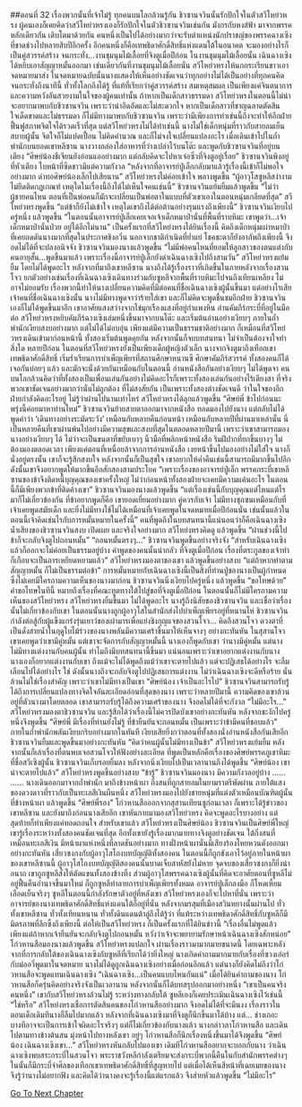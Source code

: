 ##ตอนที่ 32 เรื่องพวกนั้นที่เจ้าไม่รู้
ทุกคนบนโลกล้วนรู้กัน ชิวซานจวินนั้นรักปักใจในตัวสวีโหย่วหรง ผู้คนเองก็เคยคิดว่าสวีโหย่วหรงเองก็รักปักใจในตัวชิวซานจวินเช่นกัน มังกรกับหงส์ฟ้า มาจากพรรคหลักเดียวกัน เติบโตมาด้วยกัน คนหนึ่งเป็นไปได้อย่างมากว่าจะรับตำแหน่งนักปราชญ์ของพรรคฉางเซิงที่ขาดช่วงไปหลายสิบปีอีกครั้ง อีกคนหนึ่งก็คือเทพธิดาศักดิ์สิทธิ์แห่งแดนใต้ในอนาคต จะมองอย่างไรก็เป็นคู่สวรรค์สร้าง
จนกระทั่ง...งานชุมนุมไม้เลื้อยที่จิงตูเมื่อปีก่อน
ในงานชุมนุมไม้เลื้อยนั้น เฉินฉางเซิงได้หยิบเอาสัญญาหมั้นออกมา เช่นเดียวกันที่งานชุมนุมไม้เลื้อยนั่น สวีโหย่วหรงให้นกกระเรียนขาวเอาจดหมายมาส่ง ในจดหมายฉบับนั้นนางแสดงให้เห็นอย่างชัดเจนว่าทุกอย่างไม่ได้เป็นอย่างที่ทุกคนคิด จนกระทั่งถึงนาทีนี้ ทั่วทั้งโลกถึงได้รู้ ที่แท้ที่เรียกว่าคู่สวรรค์สร้าง สมเหตุสมผล เป็นเพียงแค่จินตนาการและความหวังอันสวยงามในใจของผู้คนเท่านั้น
ถ้าหากเป็นเด็กสาวธรรมดา สวีโหย่วหรงในตอนนี้ไม่น่าจะอยากมาพบกับชิวซานจวิน เพราะว่าน่าอึดอัดและไม่สะดวกใจ หากเป็นเด็กสาวที่ชาญฉลาดตัดสินใจเด็ดขาดและไม่ธรรมดา ก็ไม่มีทางมาพบกับชิวซานจวิน เพราะว่ามีเพียงการทำเช่นนี้ถึงจะทำให้อีกฝ่ายฟื้นฟูสภาพจิตใจได้รวดเร็วที่สุด
แต่สวีโหย่วหรงไม่ได้ทำเช่นนี้ นางไม่ใช่เด็กหนุ่มที่ราวกับสายลมเย็นสบายผู้นั้น จิตใจก็ไม่แปดเปื้อน ไม่คิดคำนวณ และก็ไม่จงใจเปลี่ยนแปลงอะไร เมื่อเดินเข้าไปในถ้ำพำนักบนยอดเขาหลีซาน นางวางกล่องใส่อาหารที่ว่างเปล่าไว้บนโต๊ะ และพูดกับชิวซานจวินที่อยู่บนเตียง “ศิษย์น้องชีเจียนยังอ่อนแออย่างมาก แต่กลับคิดจะไปหาเจ๋อซิ่วที่จิงตูอยู่เรื่อย”
ชิวซานจวินพิงอยู่ที่หัวเตียง ใบหน้าที่ซีดขาวมีแต่ความกังวล “หลังจากที่อาจารย์ปู่เล็กกลับมาแล้วรู้เรื่องนี้เข้าก็ไม่พอใจอย่างมาก ด่าทอศิษย์น้องเล็กไปเสียนาน”
สวีโหย่วหรงไม่ค่อยเข้าใจ พลางพูดขึ้น “ผู้อาวุโสซูหลีสง่างามไม่ยึดติดกฎเกณฑ์ เหตุใดในเรื่องนี้ถึงได้ไม่เห็นใจคนเช่นนี้”
ชิวซานจวินแย้มยิ้มแล้วพูดขึ้น “ไม่ว่าผู้ชายคนไหน ตอนที่เป็นพ่อคนก็มักจะเปลี่ยนเป็นพ่อตาในแบบที่ตัวเขาเองในตอนหนุ่มเกลียดที่สุด”
สวีโหย่วหรงพูดขึ้น “แต่ข้าก็ยังไม่เข้าใจ เหตุใดเขาถึงได้ต่อต้านอย่างรุนแรงถึงเพียงนี้”
ชิวซานจวินเงียบไปครู่หนึ่ง แล้วพูดขึ้น “ในตอนนั้นอาจารย์ปู่เล็กเคยเจอเจ้าเด็กหมาป่านั่นที่พื้นที่ราบหิมะ เขาพูดว่า...เจ้าเด็กหมาป่านั่นป่วย อยู่ได้อีกไม่นาน”
เป็นครั้งแรกที่สวีโหย่งหรงได้ยินเรื่องนี้ คิดถึงเด็กหนุ่มเผ่าหมาป่าที่เคยกดดันนางมากที่สุดในประกาศชิงอวิ๋น นอกจากชาติกำเนิดที่ย่ำแย่ โชคชะตาก็ยังอาภัพถึงเพียงนี้ จึงอดไม่ได้ที่จะปลงอนิจจัง
ชิวซานจวินมองนางแล้วพูดขึ้น “ไม่มีพ่อคนไหนที่ยอมให้ลูกสาวของตนแต่งกับคนอายุสั้น...พูดขึ้นมาแล้ว เพราะเรื่องนี้อาจารย์ปู่เล็กยังด่าเฉินฉางเซิงไปถึงสามวัน”
สวีโหย่วหรงแย้มยิ้ม โดยไม่ได้พูดอะไร หลังจากที่มาถึงเขาหลีซาน นางถึงได้รู้เรื่องราวที่เกิดขึ้นในภายหลังจากเรื่องสวนโจว ยกตัวอย่างเช่นเรื่องที่เฉินฉางเซิงเดินทางร่วมกับซูหลีจากพื้นที่ราบหิมะไปจนถึงเทียนเหลียง ไม่อาจไม่ยอมรับ เรื่องพวกนี้ทำให้นางเปลี่ยนความคิดที่มีต่อคนที่ชื่อเฉินฉางเซิงผู้นั้นขึ้นมา แต่อย่างไรเสียเจ้าคนที่ชื่อเฉินฉางเซิงนั้น นางไม่มีทางพูดจาว่าร้ายใส่เขา และก็ไม่คิดจะพูดชื่นชมอีกฝ่าย
ชิวซานจวินเองก็ไม่ได้พูดขึ้นมาอีก เขาอาศัยแสงสว่างจากไข่มุกเรืองแสงที่อยู่กำแพงหิน อ่านคัมภีร์กระบี่ที่อยู่ในมือต่อ
สวีโหย่วหรงหยิบคัมภีร์ฉางเซิงเล่มหนึ่งขึ้นมาจากบนโต๊ะ และเริ่มต้นอ่านอย่างเงียบๆ
ภายในถ้ำพำนักเงียบสงบอย่างมาก แต่ไม่ได้ไม่อบอุ่น เพียงแต่มีความเป็นธรรมชาติอย่างมาก ก็เหมือนที่สวีโหย่วหรงเดินเข้ามาก่อนหน้านี้ ทั้งสองเริ่มต้นพูดคุยกัน หลังจากนั้นก็จบบทสนทนา ไม่จำเป็นต้องจงใจทำสิ่งใด
หลายปีก่อน ในตอนที่สวีโหย่วหรงยังเป็นเพียงเด็กผู้หญิงตัวเล็ก นางจากจิงตูมาถึงเทือกเขาเทพธิดาศักดิ์สิทธิ์ เริ่มร่ำเรียนการบำเพ็ญเพียรที่สถานศึกษาหนานซี ศึกษาคัมภีร์สวรรค์ ทั้งสองคนก็ได้เจอกันบ่อยๆ แล้ว และมักจะนั่งด้วยกันเหมือนกับในตอนนี้ อ่านหนังสือกันอย่างเงียบๆ ไม่ได้พูดจา
คนบนโลกล้วนคิดว่าที่ทั้งสองเป็นเพื่อนเล่นกันอย่างไม่คิดอะไรก็เพราะทั้งสองเล่นกันอย่างไร้เดียงสา ที่จริงพวกเขาชัดเจนอย่างมากว่านั่นไม่ถูกต้อง ที่ไม่สงสัยกัน เป็นเพราะทั้งสองต่างชัดเจนดี ว่าในใจของอีกฝ่ายกำลังคิดอะไรอยู่
ไม่รู้ว่าผ่านไปนานเท่าไหร่ สวีโหย่วหรงได้ลุกแล้วพูดขึ้น “ศิษย์พี่ ข้าไปก่อนนะ พรุ่งนี้ค่อยมาหาท่านใหม่”
ชิวซานจวินย้ายสายตาออกมาจากหนังสือ ทอดมองไปยังนาง แต่กลับไม่ได้พูดคำว่า ‘เดินทางอย่างระมัดระวัง’ เหมือนกับหลายคืนก่อนหน้า เหมือนกับหลายปีที่ผ่านมาเหล่านั้น
นี่เป็นหลายคืนที่เขาผ่านพ้นไปอย่างมีความสุขและสงบที่สุดในตลอดหลายปีมานี้
เพราะว่าเขาสามารถมองนางอย่างเงียบๆ ได้ ไม่ว่าจะเป็นขนตาที่ขยับเบาๆ นิ้วมือที่พลิกหน้าหนังสือ ริมฝีปากที่ยกขึ้นบางๆ
ไม่ต้องมองตลอดเวลา เพียงแค่ตอนที่เหนื่อยล้าจากการอ่านหนังสือ เงยหน้าขึ้นไปมองอย่างไม่ใส่ใจ นางก็นั่งอยู่ตรงนั้น เขาก็จะรู้สึกสงบใจ หลังจากนั้นก็เป็นสุขใจ
เขาอยากให้ค่ำคืนเช่นนี้สามารถมีมากขึ้นไปอีก ดังนั้นเขาจึงอยากพูดให้มากขึ้นอีกสักสองสามประโยค
“เพราะเรื่องของอาจารย์ปู่เล็ก พรรคกระบี่เขาหลีซานของข้าจึงติดหนี้บุญคุณของเขาครั้งใหญ่ ไม่ว่าก่อนหน้าทั้งสองฝ่ายจะเคยมีความแค้นอะไร ในตอนนี้ก็มีเพียงพวกข้าที่ติดค้างเขา” ชิวซานจวินมองนางแล้วพูดขึ้น “แต่เรื่องเช่นนี้กับบุญคุณแต่ไหนแต่ไรมาก็ไม่เกี่ยวข้องกัน ที่ข้าอยากพูดก็คือ เขายอดเยี่ยมอย่างมาก คู่ควรกับเจ้า ไม่มีทางซุกซนเหมือนกับที่เจ้าเคยพูดสมัยเด็ก และยิ่งไม่มีทางใช้ไม่ได้เหมือนที่เจ้าเคยพูดในจดหมายเมื่อปีก่อนนั่น เช่นนั้นแล้วในตอนนี้เจ้าคิดเช่นไรกับการหมั้นหมายในครั้งนี้”
คนที่พูดถึงในบทสนทนานี้แน่นอนว่าก็คือเฉินฉางเซิง
น้ำเสียงของชิวซานจวินสงบ เปิดเผย และจริงใจอย่างมาก
สวีโหย่งหรงคิดดู แล้วพูดขึ้น “ผ่านช่วงนี้ไป ข้าก็จะกลับจิงตูไปถอนหมั้น”
“ถอนหมั้นตรงๆ...” ชิวซานจวินพูดขึ้นอย่างจริงจัง “สำหรับเฉินฉางเซิงแล้วก็ออกจะไม่ค่อยเป็นธรรมอยู่บ้าง คำพูดของคนนั้นน่ากลัว ที่จิงตูเมื่อปีก่อน เรื่องที่ตระกูลของเจ้าทำก็เกือบจะเป็นการเหยียดหยามแล้ว”
สวีโหย่วหรงมองตาของเขา แล้วพูดขึ้นอย่างสงบ “แต่ถ้าหากทำตามสัญญาหมั้น ก็ไม่เป็นธรรมต่อข้า”
การหมั้นหมายกับเฉินฉางเซิงนี้เป็นสิ่งที่ท่านปู่ของนางเป็นผู้กำหนด ซึ่งไม่เคยมีใครถามความเห็นของนางมาก่อน
ชิวซานจวินนิ่งเงียบไปครู่หนึ่ง แล้วพูดขึ้น “ขอโทษด้วย”
คำขอโทษในทีนี้ หมายถึงเรื่องที่คณะทูตทางใต้ไปสู่ขอที่จิงตูเมื่อปีก่อน ในตอนนั้นก็ไม่มีใครถามความเห็นของสวีโหย่วหรง
สวีโหย่วหรงยิ้มขึ้นมา ไม่ได้พูดอะไร นางรู้ถึงนิสัยของชิวซานจวิน และเชื่อว่าเรื่องนั้นไม่เกี่ยวข้องกับเขา ในตอนนั้นนางถูกผู้อาวุโสในสำนักส่งไปบำเพ็ญเพียรอยู่ที่หนานไห่ ชิวซานจวินกำลังต่อสู้กับผู้แข็งแกร่งรุ่นเยาว์ของเผ่ามารเพื่อแย่งชิงกุญแจของสวนโจว...
คิดถึงสวนโจว ดวงตาที่เป็นดั่งสายน้ำในฤดูใบไม้ร่วงของนางพลันมีความเศร้าขึ้นมาให้เห็นจางๆ อย่างกะทันหัน
ในสุสานโจว เขาเคยพูดว่าเขามีคู่หมั้น แต่เขาจะจัดการกับสัญญาหมั้นนี้
นางเองก็พูดกับเขา ว่านางมีคู่หมั้น แต่นางไม่มีทางแต่งงานกับคนผู้นั้น
ทำไมถึงมีบทสนทนานี้ขึ้นมา แน่นอนเพราะว่าเขาอยากแต่งงานกับนาง นางเองก็อยากแต่งงานกับเขา ถึงแม้จะไม่ได้พูดถึงแม้ว่าเขาจะตายไปแล้ว แต่จะปฏิเสธได้อย่างไร จะลืมเลือนไปได้อย่างไร
ใช่ ดังนั้นนางถึงจะกลับจิงตูไปปฏิเสธการแต่งงาน ไม่ว่าเฉินฉางเซิงจะดีหรือร้าย นั่นล้วนไม่ใช่เรื่องสำคัญ เพราะว่าเขาไม่มีทางเป็นเขา
“ศิษย์น้อง เจ้าเป็นอะไรไป”
ชิวซานจวินสามารถรับรู้ได้ถึงการเปลี่ยนแปลงทางจิตใจอันละเอียดอ่อนที่สุดของนาง เพราะว่าหลายปีมานี้ ความคิดของเขาล้วนอยู่ที่ตัวนางมาโดยตลอด เขาสามารถรับรู้ได้ถึงความเศร้าของนาง จึงอดไม่ได้ที่จะกังวล
“ไม่มีอะไร...” สวีโหย่วหรงมองตาชิวซานจวิน และรู้สึกได้ว่าเรื่องนี้ไม่ควรปิดบังเขาอย่างกะทันหัน หลังจากชะงักไปครู่หนึ่งจึงพูดขึ้น “ศิษย์พี่ มีเรื่องที่ท่านยังไม่รู้ ที่ข้ายืนยันจะถอนหมั้น เป็นเพราะว่าข้ามีคนที่ชอบแล้ว”
ภายในถ้ำพำนักพลันเงียบกริบอย่างมากในทันที เงียบเสียยิ่งกว่าตอนที่ทั้งสองนั่งอ่านหนังสือกันเสียอีก
ชิวซานจวินยิ้มและพูดขึ้นมาอย่างกะทันหัน “คิดว่าคนผู้นั้นไม่มีทางเป็นข้า”
สวีโหย่วหรงแย้มยิ้ม หลังจากนั้นก็เล่าเรื่องที่ตนพบเจอสวนโจวให้ฟังอย่างละเอียด ที่พูดเป็นหลักคือเรื่องของศิษย์พรรคภูเขาหิมะที่ชื่อสวีเซิงผู้นั้น
ชิวซานจวินเก็บรอยยิ้มลง หลังจากนิ่งเงียบไปเป็นเวลานานถึงได้พูดขึ้น “ศิษย์น้อง เขาน่าจะตายไปแล้ว”
สวีโหย่วหรงพูดขึ้นอย่างสงบ “ข้ารู้”
ชิวซานจวินมองนาง มีความกังวลอยู่บ้าง
......
......
นางเดินออกมาจากถ้ำพำนัก มาถึงข้างหน้าผา กิ่งสนที่ถูกสายลมในยามราตรีพัดผ่าน ภายใต้แสงของดวงดาวที่ราวกับเป็นทะเลสีเงินผืนหนึ่ง
สวีโหย่วหรงมองไปยังชายหนุ่มที่แต่งตัวเหมือนบัณฑิตผู้นั้นที่ข้างหน้าผา แล้วพูดขึ้น “ศิษย์พี่รอง”
โก่วหานสือออกจากสุสานเทียนซูก่อนเวลา ก็เพราะได้รู้ข่าวของเขาหลีซาน และยังมาถึงก่อนนางเสียอีก
เขาหันกายมามองสวีโหย่วหรง คิดจะพูดอะไรบางอย่าง แต่สุดท้ายก็ทำเพียงแค่ทอดถอนใจ
สำหรับเขาแล้ว สวีโหย่วหรงเป็นศิษย์น้อง ชิวซานจวินเป็นศิษย์พี่ใหญ่ เขารู้เรื่องระหว่างทั้งสองคนชัดเจนที่สุด อีกทั้งเขายังรู้เรื่องมากมายทางจิงตูอย่างชัดเจน
ใต้กิ่งสนที่เหมือนทะเลสีเงิน มีหน้าผาแห่งหนึ่งที่ลาดชันอย่างมาก ทางฝั่งหน้าผานั่นมีเสียงร้องโหยหวนดังออกมาอย่างกะทันหัน
เสี่ยวซงกงกับผู้อาวุโสโถงบทบัญญัติทั้งสองคน ในตอนนี้ก็ถูกขังเอาไว้อยู่ภายในหน้าผาของเขาหลีซานนี้ ผู้อาวุโสโถงบทบัญญัติสองคนนั้นบาดเจ็บสาหัสยังไม่หาย จุดจบของเสี่ยวซงกงก็ยิ่งน่าอนาถ เขาถูกซูหลีสั่งให้ตัดแขนทั้งสองข้างทิ้ง
ส่วนผู้อาวุโสพรรคฉางเซิงผู้นั้นที่คิดจะอาศัยตอนที่ซูหลีไม่อยู่ฟื้นคืนอำนาจขึ้นมาใหม่ ก็ถูกซูหลีทำลายการบำเพ็ญเพียรทั้งหมด อาจารย์ปู่เล็กลงมือ ก็โหดเหี้ยมเลือดเย็นจริงๆ
ซูหลีในตอนนี้กำลังรักษาตัวอยู่ที่หลังเขา สวีโหย่วหรงเองก็จะไปหาที่นั่น เพราะว่าอาจารย์ของนางเทพธิดาศักดิ์สิทธิ์แห่งแดนใต้ก็อยู่ที่นั่น หลังจากมรสุมที่เมืองสวินหยางนั้นผ่านไป ทั่วทั้งเขาหลีซาน ทั่วทั้งเทียนหนาน ทั่วทั้งดินแดนต้าลู่ถึงได้รู้ว่า ที่แท้ระหว่างเทพธิดาศักดิ์สิทธิ์กับซูหลีก็มีมิตรภาพที่ลึกซึ้งถึงเพียงนี้ ต่อให้เป็นสวีโหย่วหรง ก็เป็นครั้งแรกที่ได้ยินข่าวนี้
“เรื่องอื่นไม่พูดแล้ว เพียงแต่ถ้าหากเจ้ายืนยันจะกลับจิงตูไปถอนหมั้น หวังว่าเจ้าจะพยายามรักษาหน้าเฉินฉางเซิงสักหน่อย” โก่วหานสือมองนางแล้วพูดขึ้น
สวีโหย่วหรงแปลกใจ ผ่านเรื่องราวมามากมายขนาดนี้ โดยเฉพาะหลังจากที่การกลับใต้ของเฉินฉางเซิงกับซูหลีที่เรียกได้ว่ายิ่งใหญ่ นางเกิดคำถามมากมายกับเรื่องที่ซวงเอ๋อร์กับม่ออวี่พูดมาในจดหมาย นางไม่ได้ดูถูกเฉินฉางเซิงอย่างเมื่อก่อนอีกแล้ว แต่นางก็ยังคิดไม่ถึงว่าโก่วหานสือจะพูดแทนเฉินฉางเซิง
“เฉินฉางเซิง...เป็นคนแบบไหนกันแน่”
เมื่อได้ยินคำถามของนาง โก่วหานสือก็ครุ่นคิดอย่างจริงจังเป็นเวลานาน หลังจากนั้นก็ได้บทสรุปออกมาอย่างหนึ่ง “เขาเป็นคนจริงคนหนึ่ง”
เขากับสวีโหย่วหรงล้วนไม่รู้ ระหว่างทางกลับใต้ ซูหลีเองก็เคยประเมินเฉินฉางเซิงไว้เช่นนี้
“ใช่หรือ”
สวีโหย่งหรงเชื่อการตัดสินคนของโก่วหานสืออย่างมาก จึงอดไม่ได้ที่จะมึนงง เรื่องราวในตอนเด็กเดิมทีนางก็ลืมไปมากแล้ว หลังจากที่เฉินฉางเซิงมาที่จิงตูก็นึกขึ้นมาได้บ้าง แต่...
ช่างเถอะ บางทีอาจจะเป็นการเข้าใจผิดอะไรจริงๆ แต่ก็ไม่เกี่ยวข้องกับนางแล้ว
นางกล่าวลาโก่วหานสือ และเดินไปตามทางข้างต้นสน มุ่งหน้าไปทางหลังเขา
อยู่ๆ โก่วหานสือก็นึกเรื่องหนึ่งขึ้นมาได้จึงพูดขึ้น “ศิษย์น้อง เฉินฉางเซิงเขา...”
สวีโหย่วหรงหันกลับไปมองเขา
เดิมทีโก่วหานสืออยากจะบอกกับนาง ว่าเฉินฉางเซิงพบสระกระบี่ในสวนโจว พระราชวังหลีกำลังเตรียมจะส่งกระบี่พวกนี้คืนในกับสำนักพรรคต่างๆ ในนั้นก็มีกระบี่จำศีลของเทือกเขาเทพธิดาศักดิ์สิทธิ์ที่สูญหายไป แต่เมื่อได้เห็นสีหน้าที่เฉยเมยของนาง จึงรู้ว่านางไม่อยากฟัง และคิดได้ว่านางคงจะรู้เรื่องนี้แต่แรกแล้ว จึงส่ายหัวแล้วพูดขึ้น “ไม่มีอะไร”


[Go To Next Chapter]( ./464.md)